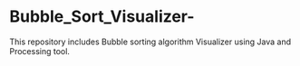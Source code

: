 # Bubble_Sort_Visualizer-
This repository includes Bubble sorting algorithm Visualizer using Java and Processing tool.
